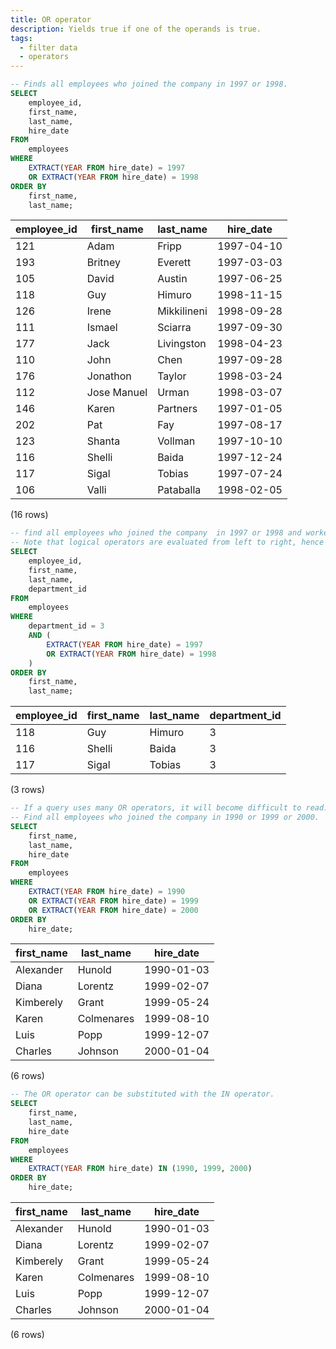 ```yaml
---
title: OR operator
description: Yields true if one of the operands is true.
tags:
  - filter data
  - operators
---
```



```sql
-- Finds all employees who joined the company in 1997 or 1998.
SELECT
    employee_id,
    first_name,
    last_name,
    hire_date
FROM
    employees
WHERE
    EXTRACT(YEAR FROM hire_date) = 1997
    OR EXTRACT(YEAR FROM hire_date) = 1998
ORDER BY
    first_name,
    last_name;
```

|employee_id | first_name  |  last_name  | hire_date  
|------------|-------------|-------------|------------
|121 | Adam        | Fripp       | 1997-04-10
|193 | Britney     | Everett     | 1997-03-03
|105 | David       | Austin      | 1997-06-25
|118 | Guy         | Himuro      | 1998-11-15
|126 | Irene       | Mikkilineni | 1998-09-28
|111 | Ismael      | Sciarra     | 1997-09-30
|177 | Jack        | Livingston  | 1998-04-23
|110 | John        | Chen        | 1997-09-28
|176 | Jonathon    | Taylor      | 1998-03-24
|112 | Jose Manuel | Urman       | 1998-03-07
|146 | Karen       | Partners    | 1997-01-05
|202 | Pat         | Fay         | 1997-08-17
|123 | Shanta      | Vollman     | 1997-10-10
|116 | Shelli      | Baida       | 1997-12-24
|117 | Sigal       | Tobias      | 1997-07-24
|106 | Valli       | Pataballa   | 1998-02-05
(16 rows)

```sql
-- find all employees who joined the company  in 1997 or 1998 and worked in the department id 3.
-- Note that logical operators are evaluated from left to right, hence the need of parentheses.
SELECT
    employee_id,
    first_name,
    last_name,
    department_id
FROM
    employees
WHERE
    department_id = 3
    AND (
        EXTRACT(YEAR FROM hire_date) = 1997
        OR EXTRACT(YEAR FROM hire_date) = 1998
    )
ORDER BY
    first_name,
    last_name;
```

|employee_id | first_name | last_name | department_id 
|------------|------------|-----------|---------------
|118 | Guy        | Himuro    |             3
|116 | Shelli     | Baida     |             3
|117 | Sigal      | Tobias    |             3
(3 rows)

```sql
-- If a query uses many OR operators, it will become difficult to read.
-- Find all employees who joined the company in 1990 or 1999 or 2000.
SELECT
    first_name,
    last_name,
    hire_date
FROM
    employees
WHERE
    EXTRACT(YEAR FROM hire_date) = 1990
    OR EXTRACT(YEAR FROM hire_date) = 1999
    OR EXTRACT(YEAR FROM hire_date) = 2000
ORDER BY
    hire_date;
```

|first_name | last_name  | hire_date  
|-----------|------------|------------
|Alexander  | Hunold     | 1990-01-03
|Diana      | Lorentz    | 1999-02-07
|Kimberely  | Grant      | 1999-05-24
|Karen      | Colmenares | 1999-08-10
|Luis       | Popp       | 1999-12-07
|Charles    | Johnson    | 2000-01-04
(6 rows)

```sql
-- The OR operator can be substituted with the IN operator.
SELECT
    first_name,
    last_name,
    hire_date
FROM
    employees
WHERE
    EXTRACT(YEAR FROM hire_date) IN (1990, 1999, 2000)
ORDER BY
    hire_date;

```

|first_name | last_name  | hire_date  
|-----------|------------|------------
|Alexander  | Hunold     | 1990-01-03
|Diana      | Lorentz    | 1999-02-07
|Kimberely  | Grant      | 1999-05-24
|Karen      | Colmenares | 1999-08-10
|Luis       | Popp       | 1999-12-07
|Charles    | Johnson    | 2000-01-04
(6 rows)

